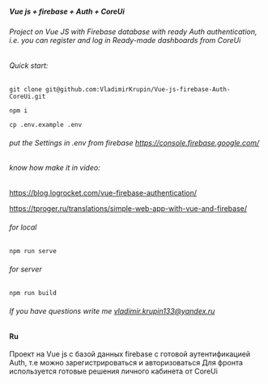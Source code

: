 ##### Vue js + firebase + Auth + CoreUi

###### Project on Vue JS with Firebase database with ready Auth authentication, i.e. you can register and log in Ready-made dashboards from CoreUi

###### Quick start:

`git clone git@github.com:VladimirKrupin/Vue-js-firebase-Auth-CoreUi.git`

`npm i`

`cp .env.example .env`

###### put the Settings in .env from firebase https://console.firebase.google.com/

###### know how make it in video:

https://blog.logrocket.com/vue-firebase-authentication/

https://tproger.ru/translations/simple-web-app-with-vue-and-firebase/

###### for local

`npm run serve`

###### for server

`npm run build`

###### If you have questions write me vladimir.krupin133@yandex.ru

#### **Ru**

Проект на Vue js с базой данных firebase с готовой аутентификацией Auth, т.е можно зарегистрироваться и авторизоваться
Для фронта используется готовые решения личного кабинета от CoreUi



